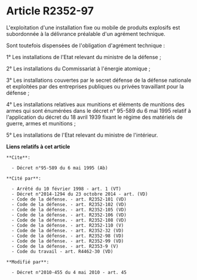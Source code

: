 # Article R2352-97

L'exploitation d'une installation fixe ou mobile de produits explosifs est subordonnée à la délivrance préalable d'un
agrément technique. 

Sont toutefois dispensées de l'obligation d'agrément technique : 

1° Les installations de l'Etat relevant du ministre de la défense ; 

2° Les installations du Commissariat à l'énergie atomique ; 

3° Les installations couvertes par le secret défense de la défense nationale et exploitées par des entreprises publiques ou
privées travaillant pour la défense ; 

4° Les installations relatives aux munitions et éléments de munitions des armes qui sont énumérées dans le décret n° 95-589
du 6 mai 1995 relatif à l'application du décret du 18 avril 1939 fixant le régime des matériels de guerre, armes et
munitions ; 

5° Les installations de l'Etat relevant du ministre de l'intérieur.

**Liens relatifs à cet article**

	**Cite**:

	  - Décret n°95-589 du 6 mai 1995 (Ab)

	**Cité par**:

	  - Arrêté du 10 février 1998 - art. 1 (VT)
	  - Décret n°2014-1294 du 23 octobre 2014 - art. (VD)
	  - Code de la défense. - art. R2352-101 (VD)
	  - Code de la défense. - art. R2352-102 (VD)
	  - Code de la défense. - art. R2352-105 (VD)
	  - Code de la défense. - art. R2352-106 (VD)
	  - Code de la défense. - art. R2352-108 (VD)
	  - Code de la défense. - art. R2352-110 (V)
	  - Code de la défense. - art. R2352-32 (VD)
	  - Code de la défense. - art. R2352-98 (VD)
	  - Code de la défense. - art. R2352-99 (VD)
	  - Code de la défense. - art. R2353-9 (V)
	  - Code du travail - art. R4462-30 (VD)

	**Modifié par**:

	  - Décret n°2010-455 du 4 mai 2010 - art. 45
